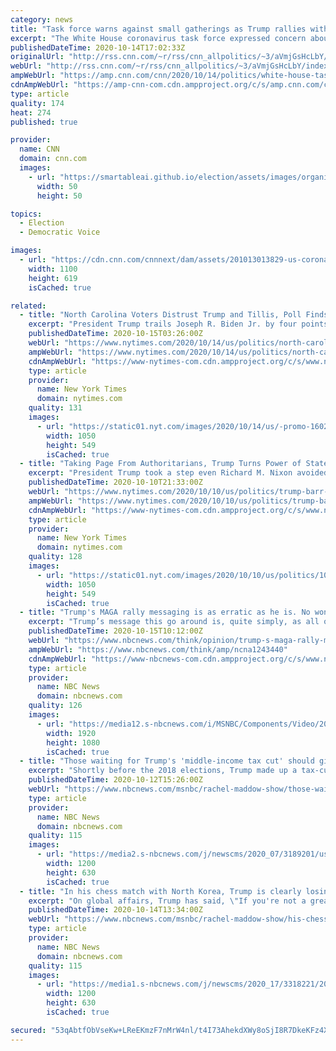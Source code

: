 ```yaml
---
category: news
title: "Task force warns against small gatherings as Trump rallies with thousands"
excerpt: "The White House coronavirus task force expressed concern about virus spread stemming from small household gatherings as coronavirus cases rise across the country and colder months approach. The warnings come as President Donald Trump continues ignoring precautions as he gathers thousands of mostly maskless"
publishedDateTime: 2020-10-14T17:02:33Z
originalUrl: "http://rss.cnn.com/~r/rss/cnn_allpolitics/~3/aVmjGsHcLbY/index.html"
webUrl: "http://rss.cnn.com/~r/rss/cnn_allpolitics/~3/aVmjGsHcLbY/index.html"
ampWebUrl: "https://amp.cnn.com/cnn/2020/10/14/politics/white-house-task-force-small-gatherings/index.html"
cdnAmpWebUrl: "https://amp-cnn-com.cdn.ampproject.org/c/s/amp.cnn.com/cnn/2020/10/14/politics/white-house-task-force-small-gatherings/index.html"
type: article
quality: 174
heat: 274
published: true

provider:
  name: CNN
  domain: cnn.com
  images:
    - url: "https://smartableai.github.io/election/assets/images/organizations/cnn.com-50x50.jpg"
      width: 50
      height: 50

topics:
  - Election
  - Democratic Voice

images:
  - url: "https://cdn.cnn.com/cnnnext/dam/assets/201013013829-us-coronavirus-coming-surge-super-tease.jpg"
    width: 1100
    height: 619
    isCached: true

related:
  - title: "North Carolina Voters Distrust Trump and Tillis, Poll Finds, Imperiling G.O.P."
    excerpt: "President Trump trails Joseph R. Biden Jr. by four points in the latest Times/Siena survey of North Carolina, and Senator Thom Tillis is lagging behind his Democratic challenger in a crucial Senate race."
    publishedDateTime: 2020-10-15T03:26:00Z
    webUrl: "https://www.nytimes.com/2020/10/14/us/politics/north-carolina-trump-polls.html"
    ampWebUrl: "https://www.nytimes.com/2020/10/14/us/politics/north-carolina-trump-polls.amp.html"
    cdnAmpWebUrl: "https://www-nytimes-com.cdn.ampproject.org/c/s/www.nytimes.com/2020/10/14/us/politics/north-carolina-trump-polls.amp.html"
    type: article
    provider:
      name: New York Times
      domain: nytimes.com
    quality: 131
    images:
      - url: "https://static01.nyt.com/images/2020/10/14/us/-promo-1602694963683/-promo-1602694963683-facebookJumbo.jpg"
        width: 1050
        height: 549
        isCached: true
  - title: "Taking Page From Authoritarians, Trump Turns Power of State Against Political Rivals"
    excerpt: "President Trump took a step even Richard M. Nixon avoided in his most desperate days: openly ordering direct immediate government action against specific opponents, timed to serve his re-election campaign."
    publishedDateTime: 2020-10-10T21:33:00Z
    webUrl: "https://www.nytimes.com/2020/10/10/us/politics/trump-barr-pompeo.html"
    ampWebUrl: "https://www.nytimes.com/2020/10/10/us/politics/trump-barr-pompeo.amp.html"
    cdnAmpWebUrl: "https://www-nytimes-com.cdn.ampproject.org/c/s/www.nytimes.com/2020/10/10/us/politics/trump-barr-pompeo.amp.html"
    type: article
    provider:
      name: New York Times
      domain: nytimes.com
    quality: 128
    images:
      - url: "https://static01.nyt.com/images/2020/10/10/us/politics/10dc-prexy-2/10dc-prexy-2-facebookJumbo.jpg"
        width: 1050
        height: 549
        isCached: true
  - title: "Trump's MAGA rally messaging is as erratic as he is. No wonder he's sinking in the polls."
    excerpt: "Trump’s message this go around is, quite simply, as all over the place as Trump is. And it seems likely that this chaos is contributing to Trump trailing Democratic opponent Joe Biden nationally by 14 points in a recent NBC/WSJ poll."
    publishedDateTime: 2020-10-15T10:12:00Z
    webUrl: "https://www.nbcnews.com/think/opinion/trump-s-maga-rally-messaging-erratic-he-no-wonder-he-ncna1243440"
    ampWebUrl: "https://www.nbcnews.com/think/amp/ncna1243440"
    cdnAmpWebUrl: "https://www-nbcnews-com.cdn.ampproject.org/c/s/www.nbcnews.com/think/amp/ncna1243440"
    type: article
    provider:
      name: NBC News
      domain: nbcnews.com
    quality: 126
    images:
      - url: "https://media12.s-nbcnews.com/i/MSNBC/Components/Video/202010/n_bwms_suburban_201013_1920x1080.jpg"
        width: 1920
        height: 1080
        isCached: true
  - title: "Those waiting for Trump's 'middle-income tax cut' should give up"
    excerpt: "Shortly before the 2018 elections, Trump made up a tax-cut idea that didn't exist in reality. Shortly before the 2020 elections, he's doing it again."
    publishedDateTime: 2020-10-12T15:26:00Z
    webUrl: "https://www.nbcnews.com/msnbc/rachel-maddow-show/those-waiting-trump-s-middle-income-tax-cut-should-give-ncna1242955"
    type: article
    provider:
      name: NBC News
      domain: nbcnews.com
    quality: 115
    images:
      - url: "https://media2.s-nbcnews.com/j/newscms/2020_07/3189201/us_dollars_119586743-maddowblog_9bd61cd82c016cab92893bcb60eb95b4.nbcnews-fp-1200-630.jpg"
        width: 1200
        height: 630
        isCached: true
  - title: "In his chess match with North Korea, Trump is clearly losing"
    excerpt: "On global affairs, Trump has said, \"If you're not a great chess master, you're going to have a problem.\" His failures with North Korea prove the point."
    publishedDateTime: 2020-10-14T13:34:00Z
    webUrl: "https://www.nbcnews.com/msnbc/rachel-maddow-show/his-chess-match-north-korea-trump-clearly-losing-ncna1243316"
    type: article
    provider:
      name: NBC News
      domain: nbcnews.com
    quality: 115
    images:
      - url: "https://media1.s-nbcnews.com/j/newscms/2020_17/3318221/200422-trump-kim-mc-937_f300c03badf176b4e5c4bf5b25fc42c7.nbcnews-fp-1200-630.JPG"
        width: 1200
        height: 630
        isCached: true

secured: "53qAbtfObVseKw+LReEKmzF7nMrW4nl/t4I73AhekdXWy8oSjI8R7DkeKFz4XMD15NHM0eoOhJY642MD4MkOpbLZZiovZxiXU3v9U/X36cwcig+OK/eQO9oYcJMhgXnliVN927xr8OE8NXN5OQ3qC3pjNDgU4EPK31sIg9RCXHEFYdj30nC9IFs3o5oSxoAHttmhZhrmKiyhWqjCCJ5L6G9RYqjzAqnNjULZ5FZ9up090Z0gts5ZBrjjQtx3thG6O+qa2jruwJhdCtMyH2hI2+HYUkfHj//pOCTbZBxXafDMwzffhwmIKP8rYccWtRdG9enyYiYoEycpKgc5G13mYf9qrqbrYwnduq7MnK+AZNk=;hhLH9aEjmYGs+T89fk76JQ=="
---
```


